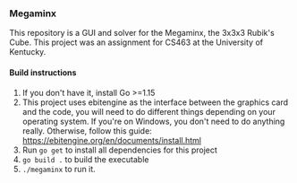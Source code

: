 ### Megaminx 

This repository is a GUI and solver for the Megaminx, the 3x3x3 Rubik's Cube. 
This project was an assignment for CS463 at the University of Kentucky.

#### Build instructions
1. If you don't have it, install Go >=1.15
2. This project uses ebitengine as the interface between the graphics card and the code, you will need to 
do different things depending on your operating system. If you're on Windows, you don't need to do anything really.
Otherwise, follow this guide: https://ebitengine.org/en/documents/install.html
3. Run `go get` to install all dependencies for this project
4. `go build .` to build the executable
5. `./megaminx` to run it.
